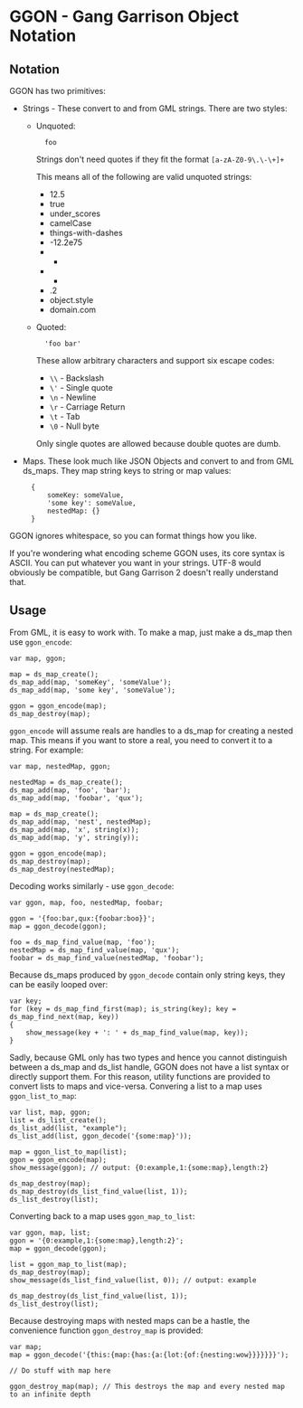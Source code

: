 GGON - Gang Garrison Object Notation
====================================

Notation
--------

GGON has two primitives:

* Strings - These convert to and from GML strings. There are two styles:
  * Unquoted:
    
          foo
    
    Strings don't need quotes if they fit the format `[a-zA-Z0-9\.\-\+]+`
    
    This means all of the following are valid unquoted strings:
    
    * 12.5
    * true
    * under_scores
    * camelCase
    * things-with-dashes
    * -12.2e75
    * -
    * +
    * .2
    * object.style
    * domain.com
  * Quoted:
    
          'foo bar'
    
    These allow arbitrary characters and support six escape codes:
    
    * `\\` - Backslash
    * `\'` - Single quote
    * `\n` - Newline
    * `\r` - Carriage Return
    * `\t` - Tab
    * `\0` - Null byte
    
    Only single quotes are allowed because double quotes are dumb.
    
* Maps. These look much like JSON Objects and convert to and from GML ds_maps. They map string keys to string or map values:
  
        {
            someKey: someValue,
            'some key': someValue,
            nestedMap: {}
        }

GGON ignores whitespace, so you can format things how you like.

If you're wondering what encoding scheme GGON uses, its core syntax is ASCII. You can put whatever you want in your strings. UTF-8 would obviously be compatible, but Gang Garrison 2 doesn't really understand that.

Usage
-----

From GML, it is easy to work with. To make a map, just make a ds_map then use `ggon_encode`:

    var map, ggon;
    
    map = ds_map_create();
    ds_map_add(map, 'someKey', 'someValue');
    ds_map_add(map, 'some key', 'someValue');
    
    ggon = ggon_encode(map);
    ds_map_destroy(map);

`ggon_encode` will assume reals are handles to a ds_map for creating a nested map. This means if you want to store a real, you need to convert it to a string. For example:

    var map, nestedMap, ggon;
    
    nestedMap = ds_map_create();
    ds_map_add(map, 'foo', 'bar');
    ds_map_add(map, 'foobar', 'qux');
    
    map = ds_map_create();
    ds_map_add(map, 'nest', nestedMap);
    ds_map_add(map, 'x', string(x));
    ds_map_add(map, 'y', string(y));
    
    ggon = ggon_encode(map);
    ds_map_destroy(map);
    ds_map_destroy(nestedMap);

Decoding works similarly - use `ggon_decode`:

    var ggon, map, foo, nestedMap, foobar;
    
    ggon = '{foo:bar,qux:{foobar:boo}}';
    map = ggon_decode(ggon);
    
    foo = ds_map_find_value(map, 'foo');
    nestedMap = ds_map_find_value(map, 'qux');
    foobar = ds_map_find_value(nestedMap, 'foobar');

Because ds_maps produced by `ggon_decode` contain only string keys, they can be easily looped over:

    var key;
    for (key = ds_map_find_first(map); is_string(key); key = ds_map_find_next(map, key))
    {
        show_message(key + ': ' + ds_map_find_value(map, key));
    }

Sadly, because GML only has two types and hence you cannot distinguish between a ds_map and ds_list handle, GGON does not have a list syntax or directly support them. For this reason, utility functions are provided to convert lists to maps and vice-versa. Convering a list to a map uses `ggon_list_to_map`:

    var list, map, ggon;
    list = ds_list_create();
    ds_list_add(list, "example");
    ds_list_add(list, ggon_decode('{some:map}'));
    
    map = ggon_list_to_map(list);
    ggon = ggon_encode(map);
    show_message(ggon); // output: {0:example,1:{some:map},length:2}
    
    ds_map_destroy(map);
    ds_map_destroy(ds_list_find_value(list, 1));
    ds_list_destroy(list);

Converting back to a map uses `ggon_map_to_list`:

    var ggon, map, list;
    ggon = '{0:example,1:{some:map},length:2}';
    map = ggon_decode(ggon);
    
    list = ggon_map_to_list(map);
    ds_map_destroy(map);
    show_message(ds_list_find_value(list, 0)); // output: example
    
    ds_map_destroy(ds_list_find_value(list, 1));
    ds_list_destroy(list);

Because destroying maps with nested maps can be a hastle, the convenience function `ggon_destroy_map` is provided:

    var map;
    map = ggon_decode('{this:{map:{has:{a:{lot:{of:{nesting:wow}}}}}}}');
    
    // Do stuff with map here
    
    ggon_destroy_map(map); // This destroys the map and every nested map to an infinite depth